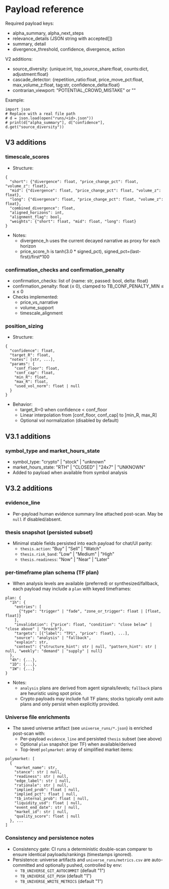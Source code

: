 # Payload reference

Required payload keys:
- alpha_summary, alpha_next_steps
- relevance_details (JSON string with accepted[])
- summary, detail
- divergence_threshold, confidence, divergence, action

V2 additions:
- source_diversity: {unique:int, top_source_share:float, counts:dict, adjustment:float}
- cascade_detector: {repetition_ratio:float, price_move_pct:float, max_volume_z:float, tag:str, confidence_delta:float}
- contrarian_viewport: "POTENTIAL_CROWD_MISTAKE" or ""

Example:
```
import json
# Replace with a real file path
# d = json.load(open("runs/<id>.json"))
# print(d["alpha_summary"], d["confidence"], d.get("source_diversity"))
```

## V3 additions

### timescale_scores
- Structure:
```
{
  "short": {"divergence": float, "price_change_pct": float, "volume_z": float},
  "mid": {"divergence": float, "price_change_pct": float, "volume_z": float},
  "long": {"divergence": float, "price_change_pct": float, "volume_z": float},
  "combined_divergence": float,
  "aligned_horizons": int,
  "alignment_flag": bool,
  "weights": {"short": float, "mid": float, "long": float}
}
```
- Notes:
  - divergence_h uses the current decayed narrative as proxy for each horizon
  - price_score_h is tanh(3.0 * signed_pct), signed_pct=(last-first)/first*100

### confirmation_checks and confirmation_penalty
- confirmation_checks: list of {name: str, passed: bool, delta: float}
- confirmation_penalty: float (≤ 0), clamped to TB_CONF_PENALTY_MIN ≤ x ≤ 0
- Checks implemented:
  - price_vs_narrative
  - volume_support
  - timescale_alignment

### position_sizing
- Structure:
```
{
  "confidence": float,
  "target_R": float,
  "notes": [str, ...],
  "params": {
    "conf_floor": float,
    "conf_cap": float,
    "min_R": float,
    "max_R": float,
    "used_vol_norm": float | null
  }
}
```
- Behavior:
  - target_R=0 when confidence < conf_floor
  - Linear interpolation from [conf_floor, conf_cap] to [min_R, max_R]
  - Optional vol normalization (disabled by default)

## V3.1 additions

### symbol_type and market_hours_state
- symbol_type: "crypto" | "stock" | "unknown"
- market_hours_state: "RTH" | "CLOSED" | "24x7" | "UNKNOWN"
- Added to payload when available from symbol analysis

## V3.2 additions

### evidence_line
- Per-payload human evidence summary line attached post-scan. May be `null` if disabled/absent.

### thesis snapshot (persisted subset)
- Minimal stable fields persisted into each payload for chat/UI parity:
  - `thesis.action`: "Buy" | "Sell" | "Watch"
  - `thesis.risk_band`: "Low" | "Medium" | "High"
  - `thesis.readiness`: "Now" | "Near" | "Later"

### per-timeframe plan schema (TF plan)
- When analysis levels are available (preferred) or synthesized/fallback, each payload may include a `plan` with keyed timeframes:
```
plan: {
  "1h": {
    "entries": [
      {"type": "trigger" | "fade", "zone_or_trigger": float | [float, float]}
    ],
    "invalidation": {"price": float, "condition": "close below" | "close above" | "breach"},
    "targets": [{"label": "TP1", "price": float}, ...],
    "source": "analysis" | "fallback",
    "explain": str,
    "context": {"structure_hint": str | null, "pattern_hint": str | null, "weekly": "demand" | "supply" | null}
  },
  "4h": {...},
  "1D": {...},
  "1W": {...}
}
```
- Notes:
  - `analysis` plans are derived from agent signals/levels; `fallback` plans are heuristic using spot price.
  - Crypto payloads may include full TF plans; stocks typically omit auto plans and only persist when explicitly provided.

### Universe file enrichments
- The saved universe artifact (see `universe_runs/*.json`) is enriched post-scan with:
  - Per-payload `evidence_line` and persisted `thesis` subset (see above)
  - Optional `plan` snapshot (per TF) when available/derived
  - Top-level `polymarket`: array of simplified market items:
```
polymarket: [
  {
    "market_name": str,
    "stance": str | null,
    "readiness": str | null,
    "edge_label": str | null,
    "rationale": str | null,
    "implied_prob": float | null,
    "implied_pct": float | null,
    "tb_internal_prob": float | null,
    "liquidity_usd": float | null,
    "event_end_date": str | null,
    "market_id": str | null,
    "quality_score": float | null
  }, ...
]
```

### Consistency and persistence notes
- Consistency gate: CI runs a deterministic double-scan comparer to ensure identical payloads/rankings (timestamps ignored).
- Persistence: universe artifacts and `universe_runs/metrics.csv` are auto-committed and optionally pushed, controlled by env:
  - `TB_UNIVERSE_GIT_AUTOCOMMIT` (default "1")
  - `TB_UNIVERSE_GIT_PUSH` (default "1")
  - `TB_UNIVERSE_WRITE_METRICS` (default "1")


